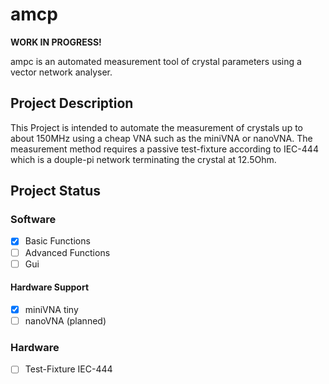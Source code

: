 # amcp
**WORK IN PROGRESS!**

ampc is an automated measurement tool of crystal parameters using a vector network analyser. 



## Project Description
This Project is intended to automate the measurement of crystals up to about 150MHz using a cheap VNA such as the miniVNA or nanoVNA. The measurement method requires a passive test-fixture according to IEC-444 which is a douple-pi network terminating the crystal at 12.5Ohm.

## Project Status
### Software
- [X] Basic Functions
- [ ] Advanced Functions
- [ ] Gui

#### Hardware Support
- [X] miniVNA tiny 
- [ ] nanoVNA (planned)

### Hardware
- [ ] Test-Fixture IEC-444
